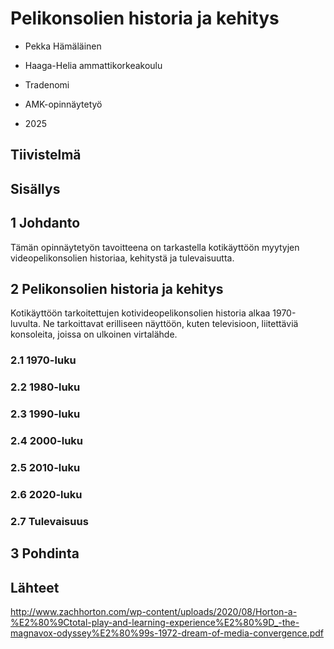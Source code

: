 # Pelikonsolien historia ja kehitys

- Pekka Hämäläinen

- Haaga-Helia ammattikorkeakoulu
- Tradenomi
- AMK-opinnäytetyö
- 2025


## Tiivistelmä


## Sisällys


## 1 Johdanto

Tämän opinnäytetyön tavoitteena on tarkastella kotikäyttöön myytyjen videopelikonsolien historiaa, kehitystä ja tulevaisuutta.


## 2 Pelikonsolien historia ja kehitys

Kotikäyttöön tarkoitettujen kotivideopelikonsolien historia alkaa 1970-luvulta. Ne tarkoittavat erilliseen näyttöön, kuten televisioon, liitettäviä konsoleita, joissa on ulkoinen virtalähde.


### 2.1 1970-luku


### 2.2 1980-luku


### 2.3 1990-luku


### 2.4 2000-luku


### 2.5 2010-luku


### 2.6 2020-luku


### 2.7 Tulevaisuus


## 3 Pohdinta


## Lähteet

http://www.zachhorton.com/wp-content/uploads/2020/08/Horton-a-%E2%80%9Ctotal-play-and-learning-experience%E2%80%9D_-the-magnavox-odyssey%E2%80%99s-1972-dream-of-media-convergence.pdf


